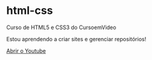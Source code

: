 # html-css
 Curso de HTML5 e CSS3 do CursoemVideo

 Estou aprendendo a criar sites e gerenciar repositórios!

 <a href="https://youtube.com" target="_blank" >Abrir o Youtube<a>